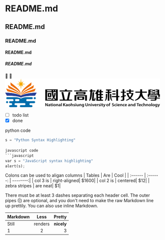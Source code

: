 # README.md
## README.md
### README.md
#### README.md
##### README.md
🥇 🏀
![nkust](nkust.png "高科大")
- [ ] todo list
- [x] done

python code
```python
s = "Python Syntax Highlighting"

javascript code
```javascript
var s = "JavaScript syntax highlighting"
alert(s);
```
Colons can be used to aligan columns
| Tables    | Are      | Cool     |
| :------   | :------: | --------:|
| col 3  is | right-aligned| $1600|
| col 2  is | centered| $12|
| zebra stripes | are neat| $1|

There must be at least 3 dashes separating each header cell.
The outer pipes (|) are optional, and you don't need to make the
raw Markdown line up prettily. You can also use inline Markdown.

| Markdown | Less | Pretty |
| :------ | :------: | --------: |
| Still | renders | **nicely** |
| 1 | 2 | 3 |
